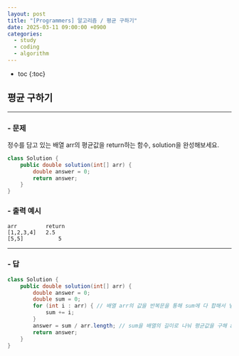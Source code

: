 ```yaml
---
layout: post
title: "[Programmers] 알고리즘 / 평균 구하기"
date: 2025-03-11 09:00:00 +0900
categories: 
  - study
  - coding
  - algorithm
---
```


* toc
{:toc}

## 평균 구하기

---

### - 문제

정수를 담고 있는 배열 arr의 평균값을 return하는 함수, solution을 완성해보세요.

```java
class Solution {
    public double solution(int[] arr) {
        double answer = 0;
        return answer;
    }
}
```

### - 출력 예시

```
arr	        return
[1,2,3,4]	2.5
[5,5]	        5
```

<!-- >  -->

---

### - 답

```java
class Solution {
    public double solution(int[] arr) {
        double answer = 0;
        double sum = 0;
        for (int i : arr) { // 배열 arr의 값을 반복문을 통해 sum에 다 합해서 넣어줌
            sum += i;
        }
        answer = sum / arr.length; // sum을 배열의 길이로 나눠 평균값을 구해 answer에 넣음
        return answer;
    }
}
```

<!--  -->
